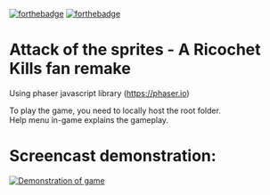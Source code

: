 [![forthebadge](https://forthebadge.com/images/badges/built-with-love.svg)](https://forthebadge.com) [![forthebadge](https://forthebadge.com/images/badges/made-with-javascript.svg)](https://forthebadge.com) 

# Attack of the sprites - A Ricochet Kills fan remake
Using phaser javascript library
(https://phaser.io)

To play the game, you need to locally host the root folder.     
Help menu in-game explains the gameplay.     

# Screencast demonstration:
[![Demonstration of game](https://i.imgur.com/2en6cdy.png)](https://www.youtube.com/watch?v=uv5xeT3jxUE)   
